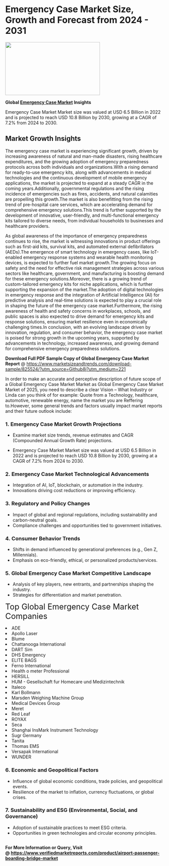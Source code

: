<H1>Emergency Case Market Size, Growth and Forecast from 2024 - 2031</H1><img class="aligncenter size-medium wp-image-584254" src="https://thirdeyenews.in/wp-content/uploads/2024/09/Global-Market-Research-300x168.jpeg" alt="" width="300" height="168" /><p><strong>Global&nbsp;<a href="https://www.marketsizeandtrends.com/download-sample/825524/?utm_source=Github8j?utm_medium=221">Emergency Case Market</a> Insights</strong></p><p>Emergency Case Market Market size was valued at USD 6.5 Billion in 2022 and is projected to reach USD 10.8 Billion by 2030, growing at a CAGR of 7.2% from 2024 to 2030.</p><p><h2>Market Growth Insights</h2> <p>The emergency case market is experiencing significant growth, driven by increasing awareness of natural and man-made disasters, rising healthcare expenditures, and the growing adoption of emergency preparedness protocols across both individuals and organizations.With a rising demand for ready-to-use emergency kits, along with advancements in medical technologies and the continuous development of mobile emergency applications, the market is projected to expand at a steady CAGR in the coming years.Additionally, governmental regulations and the rising incidence of emergencies such as fires, accidents, and natural calamities are propelling this growth.The market is also benefitting from the rising trend of pre-hospital care services, which are accelerating demand for comprehensive emergency solutions.This trend is further supported by the development of innovative, user-friendly, and multi-functional emergency kits tailored to diverse needs, from individual households to businesses and healthcare providers.</p> <p>As global awareness of the importance of emergency preparedness continues to rise, the market is witnessing innovations in product offerings such as first-aid kits, survival kits, and automated external defibrillators (AEDs).The emergence of smart technology in emergency cases, like IoT-enabled emergency response systems and wearable health monitoring devices, is expected to further fuel market growth.The growing focus on safety and the need for effective risk management strategies across various sectors like healthcare, government, and manufacturing is boosting demand for these emergency solutions.Moreover, there is a growing trend of custom-tailored emergency kits for niche applications, which is further supporting the expansion of the market.The adoption of digital technologies in emergency response and the integration of Artificial Intelligence (AI) for predictive analysis and real-time solutions is expected to play a crucial role in shaping the future of the emergency case market.Furthermore, the rising awareness of health and safety concerns in workplaces, schools, and public spaces is also expected to drive demand for emergency kits and response solutions, ensuring market resilience even in economically challenging times.In conclusion, with an evolving landscape driven by innovation, regulation, and consumer behavior, the emergency case market is poised for strong growth in the upcoming years, supported by advancements in technology, increased awareness, and growing demand for comprehensive emergency preparedness solutions.</p> <p><span class=""><strong>Download Full PDF Sample Copy of Global Emergency Case Market Report</strong> @ <a href="https://www.marketsizeandtrends.com/download-sample/825524/?utm_source=Github8j?utm_medium=221" target="_blank">https://www.marketsizeandtrends.com/download-sample/825524/?utm_source=Github8j?utm_medium=221</a></span></p><p>In order to make an accurate and perceptive description of future scope of a Global&nbsp;Emergency Case Market Market as Global&nbsp;Emergency Case Market Market of 2025, you need to describe a clear Vision &ndash; What Industry or Linda can you think of for example: Quote from a Technology, healthcare, automotive, renewable energy, name the market you are Reffering to.However, some general trends and factors usually impact market reports and their future outlook include:</p><h3>1.&nbsp;<strong>Emergency Case Market Growth Projections</strong></h3><ul><li>Examine market size trends, revenue estimates and CAGR (Compounded Annual Growth Rate) projections.</li><li><p>Emergency Case Market Market size was valued at USD 6.5 Billion in 2022 and is projected to reach USD 10.8 Billion by 2030, growing at a CAGR of 7.2% from 2024 to 2030.</p></li></ul><h3>2.&nbsp;<strong>Emergency Case Market Technological Advancements</strong></h3><ul><li>Integration of AI, IoT, blockchain, or automation in the industry.</li><li>Innovations driving cost reductions or improving efficiency.</li></ul><h3>3.&nbsp;<strong>Regulatory and Policy Changes</strong></h3><ul><li>Impact of global and regional regulations, including sustainability and carbon-neutral goals.</li><li>Compliance challenges and opportunities tied to government initiatives.</li></ul><h3>4.&nbsp;<strong>Consumer Behavior Trends</strong></h3><ul><li>Shifts in demand influenced by generational preferences (e.g., Gen Z, Millennials).</li><li>Emphasis on eco-friendly, ethical, or personalized products/services.</li></ul><h3>5.&nbsp;<strong>Global Emergency Case Market Competitive Landscape</strong></h3><ul><li>Analysis of key players, new entrants, and partnerships shaping the industry.</li><li>Strategies for differentiation and market penetration.</li></ul><p data-pm-slice="1 1 []"><span style="color: inherit; font-family: inherit; font-size: 25px;">Top Global Emergency Case Market Companies</span></p><div class="" data-test-id=""><p><li>ADE</li><li> Apollo Laser</li><li> Blume</li><li> Chattanooga International</li><li> DART Sim</li><li> DHS Emergency</li><li> ELITE BAGS</li><li> Ferno International</li><li> Health o meter Professional</li><li> HERSILL</li><li> HUM - Gesellschaft fur Homecare und Medizintechnik</li><li> Italeco</li><li> Karl Bollmann</li><li> Marsden Weighing Machine Group</li><li> Medical Devices Group</li><li> Meret</li><li> Red Leaf</li><li> ROYAX</li><li> Seca</li><li> Shanghai InsMark Instrument Technology</li><li> Sugr Germany</li><li> Tanita</li><li> Thomas EMS</li><li> Versapak International</li><li> WUNDER</li></p></div><h3>6.&nbsp;<strong>Economic and Geopolitical Factors</strong></h3><ul><li>Influence of global economic conditions, trade policies, and geopolitical events.</li><li>Resilience of the market to inflation, currency fluctuations, or global crises.</li></ul><h3>7.&nbsp;<strong>Sustainability and ESG (Environmental, Social, and Governance)</strong></h3><ul><li>Adoption of sustainable practices to meet ESG criteria.</li><li>Opportunities in green technologies and circular economy principles.</li></ul><h2><strong style="font-size: 14px;">For More Information or Query, Visit @&nbsp;</strong><a style="background-color: #ffffff; font-size: 14px;" href="https://www.marketsizeandtrends.com/report/emergency-case-market/" target="_blank">https://www.verifiedmarketreports.com/product/airport-passenger-boarding-bridge-market</a></h2>